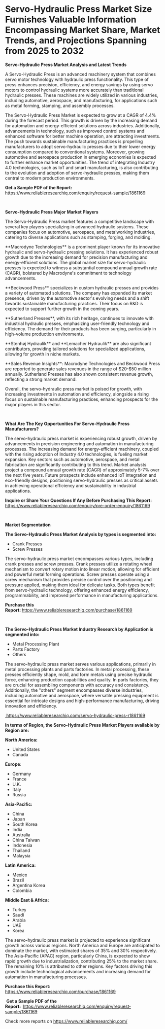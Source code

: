 <p><h1>Servo-Hydraulic Press Market Size Furnishes Valuable Information Encompassing Market Share, Market Trends, and Projections Spanning from 2025 to 2032</h1></p><p><strong>Servo-Hydraulic Press Market Analysis and Latest Trends</strong></p>
<p><p>A Servo-Hydraulic Press is an advanced machinery system that combines servo motor technology with hydraulic press functionality. This type of press enhances precision, efficiency, and energy savings by using servo motors to control hydraulic systems more accurately than traditional hydraulic presses. These machines are widely utilized in various industries, including automotive, aerospace, and manufacturing, for applications such as metal forming, stamping, and assembly processes.</p><p>The Servo-Hydraulic Press Market is expected to grow at a CAGR of 4.4% during the forecast period. This growth is driven by the increasing demand for automation and energy-efficient solutions across industries. Additionally, advancements in technology, such as improved control systems and enhanced software for better machine operation, are attracting investments. The push towards sustainable manufacturing practices is propelling manufacturers to adopt servo-hydraulic presses due to their lower energy consumption compared to conventional systems. Moreover, growing automotive and aerospace production in emerging economies is expected to further enhance market opportunities. The trend of integrating Industry 4.0 technologies, such as IoT and smart manufacturing, is also contributing to the evolution and adoption of servo-hydraulic presses, making them central to modern production environments.</p></p>
<p><strong>Get a Sample PDF of the Report:&nbsp;</strong> <a href="https://www.reliableresearchiq.com/enquiry/request-sample/1861169?utm_campaign=2443&utm_medium=2&utm_source=Github&utm_content=ia&utm_term=12042025&utm_id=servo-hydraulic-press">https://www.reliableresearchiq.com/enquiry/request-sample/1861169</a></p>
<p>&nbsp;</p>
<p><strong>Servo-Hydraulic Press Major Market Players</strong></p>
<p><p>The Servo-Hydraulic Press market features a competitive landscape with several key players specializing in advanced hydraulic systems. These companies focus on automotive, aerospace, and metalworking industries, catering to diverse applications such as stamping, forging, and molding.</p><p>**Macrodyne Technologies** is a prominent player known for its innovative hydraulic and servo-hydraulic pressing solutions. It has experienced robust growth due to the increasing demand for precision manufacturing and energy-efficient solutions. The global market size for servo-hydraulic presses is expected to witness a substantial compound annual growth rate (CAGR), bolstered by Macrodyne's commitment to technology advancements.</p><p>**Beckwood Press** specializes in custom hydraulic presses and provides a variety of automated solutions. The company has expanded its market presence, driven by the automotive sector's evolving needs and a shift towards sustainable manufacturing practices. Their focus on R&D is expected to support further growth in the coming years.</p><p>**Sutherland Presses**, with its rich heritage, continues to innovate with industrial hydraulic presses, emphasizing user-friendly technology and efficiency. The demand for their products has been surging, particularly in high-volume production environments.</p><p>**Stenhøj Hydraulik** and **Lemacher Hydraulik** are also significant contributors, providing tailored solutions for specialized applications, allowing for growth in niche markets.</p><p>**Sales Revenue Insights**: Macrodyne Technologies and Beckwood Press are reported to generate sales revenues in the range of $20-$50 million annually. Sutherland Presses has also shown consistent revenue growth, reflecting a strong market demand.</p><p>Overall, the servo-hydraulic press market is poised for growth, with increasing investments in automation and efficiency, alongside a rising focus on sustainable manufacturing practices, enhancing prospects for the major players in this sector.</p></p>
<p>&nbsp;</p>
<p><strong>What Are The Key Opportunities For Servo-Hydraulic Press Manufacturers?</strong></p>
<p><p>The servo-hydraulic press market is experiencing robust growth, driven by advancements in precision engineering and automation in manufacturing processes. The increasing demand for energy-efficient machinery, coupled with the rising adoption of Industry 4.0 technologies, is fueling market expansion. Key sectors such as automotive, aerospace, and metal fabrication are significantly contributing to this trend. Market analysts project a compound annual growth rate (CAGR) of approximately 5-7% over the next five years. Future prospects include enhanced IoT integration and eco-friendly designs, positioning servo-hydraulic presses as critical assets in achieving operational efficiency and sustainability in industrial applications.</p></p>
<p><strong>Inquire or Share Your Questions If Any Before Purchasing This Report:</strong> <a href="https://www.reliableresearchiq.com/enquiry/pre-order-enquiry/1861169?utm_campaign=2443&utm_medium=2&utm_source=Github&utm_content=ia&utm_term=12042025&utm_id=servo-hydraulic-press">https://www.reliableresearchiq.com/enquiry/pre-order-enquiry/1861169</a></p>
<p>&nbsp;</p>
<p><strong>Market Segmentation</strong></p>
<p><strong>The Servo-Hydraulic Press Market Analysis by types is segmented into:</strong></p>
<p><ul><li>Crank Presses</li><li>Screw Presses</li></ul></p>
<p><p>The servo-hydraulic press market encompasses various types, including crank presses and screw presses. Crank presses utilize a rotating wheel mechanism to convert rotary motion into linear motion, allowing for efficient and powerful metal forming operations. Screw presses operate using a screw mechanism that provides precise control over the positioning and pressure applied, making them ideal for delicate tasks. Both types benefit from servo-hydraulic technology, offering enhanced energy efficiency, programmability, and improved performance in manufacturing applications.</p></p>
<p><strong>Purchase this Report:&nbsp;</strong><a href="https://www.reliableresearchiq.com/purchase/1861169?utm_campaign=2443&utm_medium=2&utm_source=Github&utm_content=ia&utm_term=12042025&utm_id=servo-hydraulic-press">https://www.reliableresearchiq.com/purchase/1861169</a></p>
<p>&nbsp;</p>
<p><strong>The Servo-Hydraulic Press Market Industry Research by Application is segmented into:</strong></p>
<p><ul><li>Metal Processing Plant</li><li>Parts Factory</li><li>Others</li></ul></p>
<p><p>The servo-hydraulic press market serves various applications, primarily in metal processing plants and parts factories. In metal processing, these presses efficiently shape, mold, and form metals using precise hydraulic force, enhancing production capabilities and quality. In parts factories, they are crucial for assembling components with accuracy and consistency. Additionally, the "others" segment encompasses diverse industries, including automotive and aerospace, where versatile pressing equipment is essential for intricate designs and high-performance manufacturing, driving innovation and efficiency.</p></p>
<p><a href="https://www.reliableresearchiq.com/servo-hydraulic-press-r1861169?utm_campaign=2443&utm_medium=2&utm_source=Github&utm_content=ia&utm_term=12042025&utm_id=servo-hydraulic-press">&nbsp;https://www.reliableresearchiq.com/servo-hydraulic-press-r1861169</a></p>
<p><strong>In terms of Region, the Servo-Hydraulic Press Market Players available by Region are:</strong></p>
<p>
    <p> <strong> North America: </strong>
        <ul>
            <li>United States</li>
            <li>Canada</li>
        </ul>
        </p> 
    <p> <strong> Europe: </strong>
        <ul>
            <li>Germany</li>
            <li>France</li>
            <li>U.K.</li>
            <li>Italy</li>
            <li>Russia</li>
        </ul>
        </p> 
    <p> <strong> Asia-Pacific: </strong>
        <ul>
            <li>China</li>
            <li>Japan</li>
            <li>South Korea</li>
            <li>India</li>
            <li>Australia</li>
            <li>China Taiwan</li>
            <li>Indonesia</li>
            <li>Thailand</li>
            <li>Malaysia</li>
        </ul>
        </p> 
    <p> <strong> Latin America: </strong>
        <ul>
            <li>Mexico</li>
            <li>Brazil</li>
            <li>Argentina Korea</li>
            <li>Colombia</li>
        </ul>
        </p> 
    <p> <strong> Middle East & Africa: </strong>
        <ul>
            <li>Turkey</li>
            <li>Saudi</li>
            <li>Arabia</li>
            <li>UAE</li>
            <li>Korea</li>
        </ul>
    </p>
    </p>
<p><p>The servo-hydraulic press market is projected to experience significant growth across various regions. North America and Europe are anticipated to dominate the market, with estimated shares of 35% and 30% respectively. The Asia-Pacific (APAC) region, particularly China, is expected to show rapid growth due to industrialization, contributing 25% to the market share. The remaining 10% is attributed to other regions. Key factors driving this growth include technological advancements and increasing demand for automation in manufacturing processes.</p></p>
<p><strong>Purchase this Report: </strong><a href="https://www.reliableresearchiq.com/purchase/1861169?utm_campaign=2443&utm_medium=2&utm_source=Github&utm_content=ia&utm_term=12042025&utm_id=servo-hydraulic-press">https://www.reliableresearchiq.com/purchase/1861169</a></p>
<p>&nbsp;<strong>Get a Sample PDF of the Report:&nbsp;&nbsp;</strong><a href="https://www.reliableresearchiq.com/enquiry/request-sample/1861169?utm_campaign=2443&utm_medium=2&utm_source=Github&utm_content=ia&utm_term=12042025&utm_id=servo-hydraulic-press">https://www.reliableresearchiq.com/enquiry/request-sample/1861169</a></p>
<p><strong></strong></p>
<p>Check more reports on <a href="https://www.reliableresearchiq.com/?utm_campaign=2443&utm_medium=2&utm_source=Github&utm_content=ia&utm_term=12042025&utm_id=servo-hydraulic-press">https://www.reliableresearchiq.com/</a></p>
